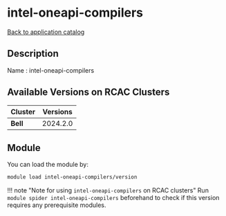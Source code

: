 # intel-oneapi-compilers

[Back to application catalog](../app_catalog.md)

## Description
Name   : intel-oneapi-compilers

## Available Versions on RCAC Clusters
|Cluster|Versions|
|---|---|
|**Bell**|2024.2.0|

## Module
You can load the module by:

```bash
module load intel-oneapi-compilers/version
```

!!! note "Note for using `intel-oneapi-compilers` on RCAC clusters"
    Run `module spider intel-oneapi-compilers` beforehand to check if this version requires any prerequisite modules.
